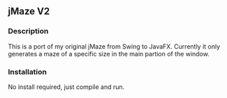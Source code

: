## jMaze V2

### Description
This is a port of my original jMaze from Swing to JavaFX. Currently it only generates a maze of a specific size in the main partion of the window.

### Installation
No install required, just compile and run.
